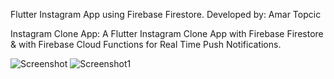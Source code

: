 Flutter Instagram App using Firebase Firestore.
Developed by: Amar Topcic

Instagram Clone App:
A Flutter Instagram Clone App with Firebase Firestore & with Firebase Cloud Functions for Real Time Push Notifications.

![Screenshot](https://user-images.githubusercontent.com/57637391/121357283-f96a3600-c931-11eb-8830-d1b3e0806104.png)
![Screenshot1](https://user-images.githubusercontent.com/57637391/121357181-ddff2b00-c931-11eb-9f20-0e8d2798b9e4.png)


